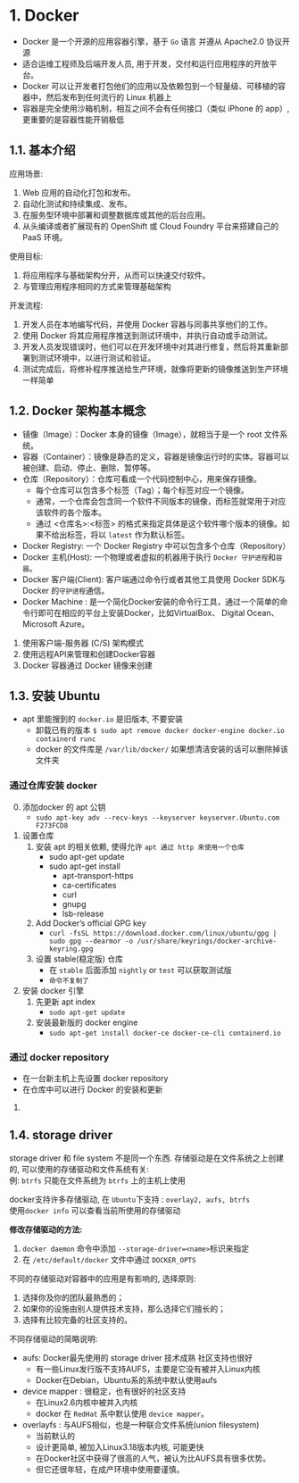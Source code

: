 # 1. Docker 

* Docker 是一个开源的应用容器引擎，基于 `Go` 语言 并遵从 Apache2.0 协议开源
* 适合运维工程师及后端开发人员, 用于开发，交付和运行应用程序的开放平台。
* Docker 可以让开发者打包他们的应用以及依赖包到一个轻量级、可移植的容器中，然后发布到任何流行的 Linux 机器上
* 容器是完全使用沙箱机制，相互之间不会有任何接口（类似 iPhone 的 app）,更重要的是容器性能开销极低


## 1.1. 基本介绍
应用场景:
1. Web 应用的自动化打包和发布。
2. 自动化测试和持续集成、发布。
3. 在服务型环境中部署和调整数据库或其他的后台应用。
4. 从头编译或者扩展现有的 OpenShift 或 Cloud Foundry 平台来搭建自己的 PaaS 环境。

使用目标:
1. 将应用程序与基础架构分开，从而可以快速交付软件。
2. 与管理应用程序相同的方式来管理基础架构

开发流程:
1. 开发人员在本地编写代码，并使用 Docker 容器与同事共享他们的工作。
2. 使用 Docker 将其应用程序推送到测试环境中，并执行自动或手动测试。
3. 开发人员发现错误时，他们可以在开发环境中对其进行修复，然后将其重新部署到测试环境中，以进行测试和验证。
4. 测试完成后，将修补程序推送给生产环境，就像将更新的镜像推送到生产环境一样简单


## 1.2. Docker 架构基本概念

* 镜像（Image）：Docker 本身的镜像（Image），就相当于是一个 root 文件系统。
* 容器（Container）：镜像是静态的定义，容器是镜像运行时的实体。容器可以被创建、启动、停止、删除、暂停等。
* 仓库（Repository）：仓库可看成一个代码控制中心，用来保存镜像。
  * 每个仓库可以包含多个标签（Tag）；每个标签对应一个镜像。
  * 通常，一个仓库会包含同一个软件不同版本的镜像，而标签就常用于对应该软件的各个版本。
  * 通过 <仓库名>:<标签> 的格式来指定具体是这个软件哪个版本的镜像。如果不给出标签，将以 `latest` 作为默认标签。
* Docker Registry: 一个 Docker Registry 中可以包含多个仓库（Repository）
* Docker 主机(Host): 一个物理或者虚拟的机器用于执行 `Docker 守护进程`和`容器`。
* Docker 客户端(Client): 客户端通过命令行或者其他工具使用 Docker SDK与 Docker 的`守护进程`通信。
* Docker Machine : 是一个简化Docker安装的命令行工具，通过一个简单的命令行即可在相应的平台上安装Docker，比如VirtualBox、 Digital Ocean、Microsoft Azure。


1. 使用客户端-服务器 (C/S) 架构模式
2. 使用远程API来管理和创建Docker容器
3. Docker 容器通过 Docker 镜像来创建

## 1.3. 安装 Ubuntu

* apt 里能搜到的 `docker.io` 是旧版本, 不要安装
  * 卸载已有的版本 `$ sudo apt remove docker docker-engine docker.io containerd runc` 
  * docker 的文件库是 `/var/lib/docker/`  如果想清洁安装的话可以删除掉该文件夹

### 通过仓库安装 docker

0. 添加docker 的 apt 公钥
   * `sudo apt-key adv --recv-keys --keyserver keyserver.Ubuntu.com F273FCD8 `
1. 设置仓库
   1. 安装 apt 的相关依赖, 使得允许 `apt 通过 http 来使用一个仓库`
      * sudo apt-get update
      * sudo apt-get install 
        * apt-transport-https
        * ca-certificates
        * curl
        * gnupg
        * lsb-release
   2. Add Docker’s official GPG key
      * `curl -fsSL https://download.docker.com/linux/ubuntu/gpg | sudo gpg --dearmor -o /usr/share/keyrings/docker-archive-keyring.gpg`
   3. 设置 stable(稳定版) 仓库
      * 在 `stable` 后面添加 `nightly` or `test` 可以获取测试版
      * `命令不复制了`
2. 安装 docker 引擎
   1. 先更新 apt index
      * `sudo apt-get update`
   2. 安装最新版的 docker engine
      * `sudo apt-get install docker-ce docker-ce-cli containerd.io`



### 通过 docker repository
* 在一台新主机上先设置 docker repository
* 在仓库中可以进行 Docker 的安装和更新

1. 

## 1.4. storage driver

storage driver 和 file system 不是同一个东西. 存储驱动是在文件系统之上创建的, 可以使用的存储驱动和文件系统有关:  
    例: `btrfs` 只能在文件系统为 `btrfs` 上的主机上使用

docker支持许多存储驱动, 在 `Ubuntu`下支持 : `overlay2, aufs, btrfs`  
使用`docker info` 可以查看当前所使用的存储驱动   

**修改存储驱动的方法:**
1. `docker daemon` 命令中添加 `--storage-driver=<name>`标识来指定
2. 在 `/etc/default/docker` 文件中通过 `DOCKER_OPTS`

不同的存储驱动对容器中的应用是有影响的,  选择原则:
1. 选择你及你的团队最熟悉的；
2. 如果你的设施由别人提供技术支持，那么选择它们擅长的；
3. 选择有比较完备的社区支持的。

不同存储驱动的简略说明:
* aufs: Docker最先使用的 storage driver 技术成熟 社区支持也很好
  * 有一些Linux发行版不支持AUFS，主要是它没有被并入Linux内核
  * Docker在Debian，Ubuntu系的系统中默认使用aufs
* device mapper : 很稳定，也有很好的社区支持
  * 在Linux2.6内核中被并入内核
  * docker 在 `RedHat` 系中默认使用 `device mapper`。
* overlayfs : 与AUFS相似，也是一种联合文件系统(union filesystem)
  * 当前默认的
  * 设计更简单, 被加入Linux3.18版本内核, 可能更快
  * 在Docker社区中获得了很高的人气，被认为比AUFS具有很多优势。
  * 但它还很年轻，在成产环境中使用要谨慎。

